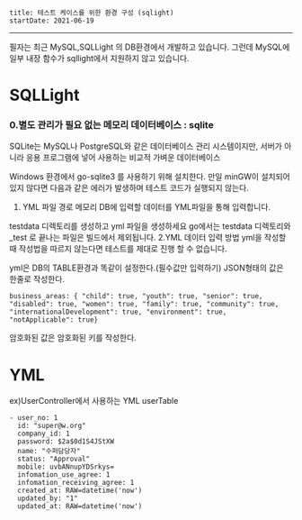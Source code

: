 ```
title: 테스트 케이스를 위한 환경 구성 (sqlight) 
startDate: 2021-06-19
```
---

필자는 최근 MySQL,SQLLight 의 DB환경에서 개발하고 있습니다.
그런데 MySQL에 일부 내장 함수가 sqllight에서 지원하지 않고 있습니다.
</br>
# SQLLight
### 0.별도 관리가 필요 없는 메모리 데이터베이스 : sqlite
SQLite는 MySQL나 PostgreSQL와 같은 데이터베이스 관리 시스템이지만, 서버가 아니라 응용 프로그램에 넣어 사용하는 비교적 가벼운 데이터베이스




Windows 환경에서 go-sqlite3 를 사용하기 위해 설치한다. 만일 minGW이 설치되어 있지 않다면 다음과 같은 에러가 발생하며 테스트 코드가 실행되지 않는다.



1. YML 파일 경로
메모리 DB에 입력할 데이터를 YML파일을 통해 입력합니다.


testdata 디렉토리를 생성하고 yml 파일을 생성하세요
go에서는 testdata 디렉토리와 _test 로 끝나는 파일은 빌드에서 제외됩니다.
2.YML 데이터 입력 방법
yml을 작성할 때 작성법을 따르지 않는다면 테스트를 제대로 진행 할 수 없습니다.


yml은 DB의 TABLE환경과 똑같이 설정한다.(필수값만 입력하기)
JSON형태의 값은 한줄로 작성한다.
```
business_areas: { "child": true, "youth": true, "senior": true, "disabled": true, "women": true, "family": true, "community": true, "internationalDevelopment": true, "environment": true, "notApplicable": true}
```
암호화된 값은 암호화된 키를 작성한다.



# YML

ex)UserController에서 사용하는 YML
userTable
```
- user_no: 1
  id: "super@w.org"
  company_id: 1
  password: $2a$0d1S4JStXW
  name: "수퍼담당자"
  status: "Approval"
  mobile: uvbANnupYDSrkys=
  infomation_use_agree: 1
  infomation_receiving_agree: 1
  created_at: RAW=datetime('now')
  updated_by: "1"
  updated_at: RAW=datetime('now')
```
